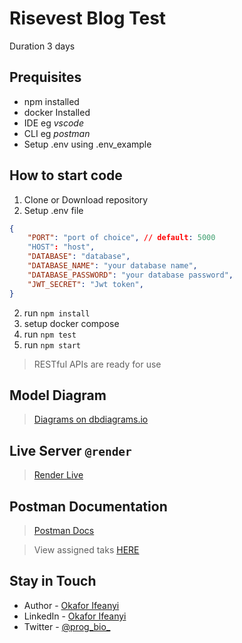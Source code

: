 # Risevest Blog Test
Duration 3 days

## Prequisites
-   npm installed
-   docker Installed
-   IDE eg _vscode_
-   CLI eg _postman_
-   Setup .env using .env_example

## How to start code
1.  Clone or Download repository
2.  Setup .env file
```json
{
    "PORT": "port of choice", // default: 5000
    "HOST": "host",
    "DATABASE": "database",
    "DATABASE_NAME": "your database name",
    "DATABASE_PASSWORD": "your database password",
    "JWT_SECRET": "Jwt token",
}
```
2.  run `npm install`
3.  setup docker compose
4.  run `npm test`
5.  run `npm start`
>   RESTful APIs are ready for use

## Model Diagram
>   [Diagrams on dbdiagrams.io](https://dbdiagram.io/d/64e64cd902bd1c4a5e4a24e0)

## Live Server `@render`
>   [Render Live](https://risevest-v2.onrender.com)

## Postman Documentation
>   [Postman Docs](https://documenter.getpostman.com/view/19026826/2s9Y5YRN6k)

> View assigned taks [HERE](https://github.com/risevest/senior-backend-test)

## Stay in Touch
- Author - [Okafor Ifeanyi](https://github.com/Okafor-Ifeanyi)
- LinkedIn - [Okafor Ifeanyi](https://www.linkedin.com/in/ifeanyi-okafor-b26bb6244)
- Twitter - [@prog_bio_](https://twitter.com/prog_bio_)
